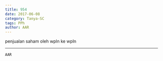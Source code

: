 ```yaml
---
title: 954
date: 2017-06-08
category: Tanya-SC
tags: PPh
author: AAR
---
```


penjualan saham oleh wpln ke wpln

---



`AAR`
